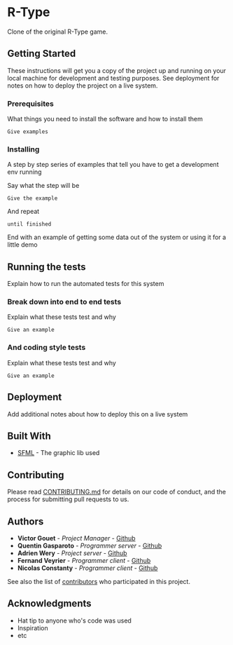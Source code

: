 # R-Type

Clone of the original R-Type game.

## Getting Started

These instructions will get you a copy of the project up and running on your local machine for development and testing purposes. See deployment for notes on how to deploy the project on a live system.

### Prerequisites

What things you need to install the software and how to install them

```
Give examples
```

### Installing

A step by step series of examples that tell you have to get a development env running

Say what the step will be

```
Give the example
```

And repeat

```
until finished
```

End with an example of getting some data out of the system or using it for a little demo

## Running the tests

Explain how to run the automated tests for this system

### Break down into end to end tests

Explain what these tests test and why

```
Give an example
```

### And coding style tests

Explain what these tests test and why

```
Give an example
```

## Deployment

Add additional notes about how to deploy this on a live system

## Built With

* [SFML](http://www.sfml-dev.org/download-fr.php) - The graphic lib used

## Contributing

Please read [CONTRIBUTING.md](https://gist.github.com/PurpleBooth/b24679402957c63ec426) for details on our code of conduct, and the process for submitting pull requests to us.

## Authors

* **Victor Gouet** - *Project Manager* - [Github](https://github.com/Gouet)
* **Quentin Gasparoto** - *Programmer server* - [Github](https://github.com/GasparQ)
* **Adrien Wery** - *Project server* - [Github](https://github.com/Gouet)
* **Fernand Veyrier** - *Programmer client* - [Github](https://github.com/Gouet)
* **Nicolas Constanty** - *Programmer client* - [Github](https://github.com/Gouet)

See also the list of [contributors](https://github.com/Nicolas-Constanty/rtype/graphs/contributors) who participated in this project.

## Acknowledgments

* Hat tip to anyone who's code was used
* Inspiration
* etc

